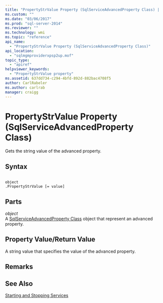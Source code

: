 ```yaml
---
title: "PropertyStrValue Property (SqlServiceAdvancedProperty Class) | Microsoft Docs"
ms.custom: ""
ms.date: "03/06/2017"
ms.prod: "sql-server-2014"
ms.reviewer: ""
ms.technology: wmi
ms.topic: "reference"
api_name: 
  - "PropertyStrValue Property (SqlServiceAdvancedProperty Class)"
api_location: 
  - "sqlmgmproviderxpsp2up.mof"
topic_type: 
  - "apiref"
helpviewer_keywords: 
  - "PropertyStrValue property"
ms.assetid: 637dd734-c294-4bfd-892d-882bac4708f5
author: CarlRabeler
ms.author: carlrab
manager: craigg
---
```

# PropertyStrValue Property (SqlServiceAdvancedProperty Class)
  Gets the string value of the advanced property.  
  
## Syntax  
  
```  
  
object  
.PropertyStrValue [= value]  
```  
  
## Parts  
 *object*  
 A [SqlServiceAdvancedProperty Class](sqlserviceadvancedproperty-class.md) object that represent an advanced property.  
  
## Property Value/Return Value  
 A string value that specifies the value of the advanced property.  
  
## Remarks  
  
## See Also  
 [Starting and Stopping Services](https://technet.microsoft.com/library/ms174886\(v=sql.105\).aspx)  
  
  

